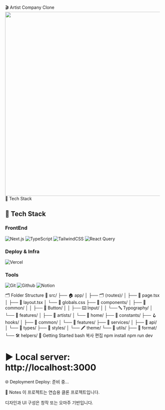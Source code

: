 🎬 Artist Company Clone
<img src="/mnt/data/bfa7510c-b556-437e-8cd9-2a44e1523d96.png" width="600"/>
🔧 Tech Stack

## 🔧 Tech Stack

### FrontEnd

![Next.js](https://img.shields.io/badge/Next.js-000000?style=for-the-badge&logo=next.js&logoColor=white)
![TypeScript](https://img.shields.io/badge/TypeScript-3178C6?style=for-the-badge&logo=typescript&logoColor=white)
![TailwindCSS](https://img.shields.io/badge/Tailwind_CSS-06B6D4?style=for-the-badge&logo=tailwind-css&logoColor=white)
![React Query](https://img.shields.io/badge/React_Query-FF4154?style=for-the-badge&logo=react-query&logoColor=white)

### Deploy & Infra

![Vercel](https://img.shields.io/badge/Vercel-000000?style=for-the-badge&logo=vercel&logoColor=white)

### Tools

![Git](https://img.shields.io/badge/Git-F05032?style=for-the-badge&logo=git&logoColor=white)
![Github](https://img.shields.io/badge/GitHub-181717?style=for-the-badge&logo=github&logoColor=white)
![Notion](https://img.shields.io/badge/Notion-000000?style=for-the-badge&logo=notion&logoColor=white)

🗂️ Folder Structure
📁 src/
├── 🏠 app/
│ ├── 🗂️ (routes)/
│ ├── 📄 page.tsx
│ ├── 📐 layout.tsx
│ └── 🎨 globals.css
├── 🧩 components/
│ ├── 🧱 common/
│ │ ├── 🔘 Button/
│ │ ├── ⌨️ Input/
│ │ └── 🔤 Typography/
│ └── 🎯 features/
│ ├── 👤 artists/
│ └── 🏡 home/
├── 📌 constants/
├── 🪝 hooks/
│ ├── 🧱 common/
│ └── 🎯 features/
├── 🚀 services/
│ ├── 📡 api/
│ └── 📄 types/
├── 🎨 styles/
│ └── 🖍️ theme/
└── 🧰 utils/
├── 🧹 format/
└── 🛠️ helpers/
🚀 Getting Started
bash
복사
편집
npm install
npm run dev

# ▶️ Local server: http://localhost:3000

🌐 Deployment
Deploy: 준비 중...

📝 Notes
이 프로젝트는 연습용 클론 프로젝트입니다.

디자인과 UI 구성은 창작 또는 오마주 기반입니다.
